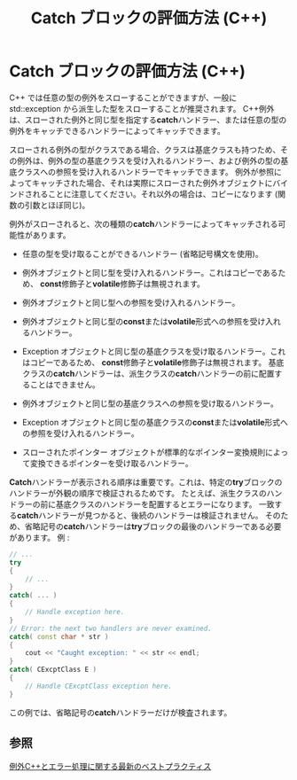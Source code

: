 ﻿---
title: Catch ブロックの評価方法 (C++)
ms.date: 11/04/2016
helpviewer_keywords:
- try-catch keyword [C++], catchable types
- catch keyword [C++], types of catch handlers
- C++ exception handling, catch handlers
- exception handling, catching and deleting exceptions
- types [C++], exception handling
ms.assetid: 202dbf07-8ace-4b3b-b3ae-4b45c275e0b4
ms.openlocfilehash: 027dc87923a588ea891dbf6dd835e2baba75a1cb
ms.sourcegitcommit: 654aecaeb5d3e3fe6bc926bafd6d5ace0d20a80e
ms.translationtype: MT
ms.contentlocale: ja-JP
ms.lasthandoff: 11/20/2019
ms.locfileid: "74245854"
---
# <a name="how-catch-blocks-are-evaluated-c"></a>Catch ブロックの評価方法 (C++)

C++ では任意の型の例外をスローすることができますが、一般に std::exception から派生した型をスローすることが推奨されます。 C++例外は、スローされた例外と同じ型を指定する**catch**ハンドラー、または任意の型の例外をキャッチできるハンドラーによってキャッチできます。

スローされる例外の型がクラスである場合、クラスは基底クラスも持つため、その例外は、例外の型の基底クラスを受け入れるハンドラー、および例外の型の基底クラスへの参照を受け入れるハンドラーでキャッチできます。 例外が参照によってキャッチされた場合、それは実際にスローされた例外オブジェクトにバインドされることに注意してください。それ以外の場合は、コピーになります (関数の引数とほぼ同じ)。

例外がスローされると、次の種類の**catch**ハンドラーによってキャッチされる可能性があります。

- 任意の型を受け取ることができるハンドラー (省略記号構文を使用)。

- 例外オブジェクトと同じ型を受け入れるハンドラー。これはコピーであるため、 **const**修飾子と**volatile**修飾子は無視されます。

- 例外オブジェクトと同じ型への参照を受け入れるハンドラー。

- 例外オブジェクトと同じ型の**const**または**volatile**形式への参照を受け入れるハンドラー。

- Exception オブジェクトと同じ型の基底クラスを受け取るハンドラー。これはコピーであるため、 **const**修飾子と**volatile**修飾子は無視されます。 基底クラスの**catch**ハンドラーは、派生クラスの**catch**ハンドラーの前に配置することはできません。

- 例外オブジェクトと同じ型の基底クラスへの参照を受け取るハンドラー。

- Exception オブジェクトと同じ型の基底クラスの**const**または**volatile**形式への参照を受け入れるハンドラー。

- スローされたポインター オブジェクトが標準的なポインター変換規則によって変換できるポインターを受け取るハンドラー。

**Catch**ハンドラーが表示される順序は重要です。これは、特定の**try**ブロックのハンドラーが外観の順序で検証されるためです。 たとえば、派生クラスのハンドラーの前に基底クラスのハンドラーを配置するとエラーになります。 一致する**catch**ハンドラーが見つかると、後続のハンドラーは検証されません。 そのため、省略記号の**catch**ハンドラーは**try**ブロックの最後のハンドラーである必要があります。 例 :

```cpp
// ...
try
{
    // ...
}
catch( ... )
{
    // Handle exception here.
}
// Error: the next two handlers are never examined.
catch( const char * str )
{
    cout << "Caught exception: " << str << endl;
}
catch( CExcptClass E )
{
    // Handle CExcptClass exception here.
}
```

この例では、省略記号の**catch**ハンドラーだけが検査されます。

## <a name="see-also"></a>参照

[例外C++とエラー処理に関する最新のベストプラクティス](../cpp/errors-and-exception-handling-modern-cpp.md)
